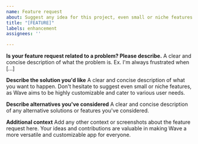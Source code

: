 ```yaml
---
name: Feature request
about: Suggest any idea for this project, even small or niche features
title: "[FEATURE]"
labels: enhancement
assignees: ''

---
```


**Is your feature request related to a problem? Please describe.**
A clear and concise description of what the problem is. Ex. I'm always frustrated when [...]

**Describe the solution you'd like**
A clear and concise description of what you want to happen. Don't hesitate to suggest even small or niche features, as Wave aims to be highly customizable and cater to various user needs.

**Describe alternatives you've considered**
A clear and concise description of any alternative solutions or features you've considered.

**Additional context**
Add any other context or screenshots about the feature request here. Your ideas and contributions are valuable in making Wave a more versatile and customizable app for everyone.
